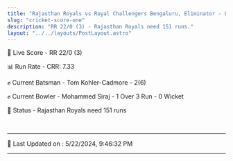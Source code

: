 ```yaml
---
title: "Rajasthan Royals vs Royal Challengers Bengaluru, Eliminator - Live Cricket Score"
slug: "cricket-score-one"
description: "RR 22/0 (3) - Rajasthan Royals need 151 runs."
layout: "../../layouts/PostLayout.astro"
---
```


🔴 Live Score - RR 22/0 (3)  

📊 Run Rate - CRR: 7.33  

✊ Current Batsman - Tom Kohler-Cadmore - 2(6)  

✊ Current Bowler - Mohammed Siraj - 1 Over 3 Run - 0 Wicket  

📑 Status - Rajasthan Royals need 151 runs

<br />

***

📝 Last Updated on : 5/22/2024, 9:46:32 PM

***

